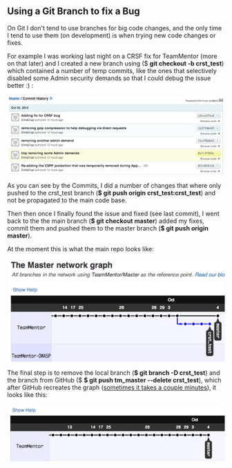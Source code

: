 ##  Using a Git Branch to fix a Bug 

On Git I don't tend to use branches for big code changes, and the only time I tend to use them (on development) is when trying new code changes or fixes.

For example I was working last night on a CRSF fix for TeamMentor (more on that later) and I created a new branch using ($ **git checkout -b crst_test**) which contained a number of temp commits, like the ones that selectively disabled some Admin security demands so that I could debug the issue better :) :

  


[![](images/Screen_Shot_2012-10-04_at_14_56_56.png)](http://4.bp.blogspot.com/-3kpU9Glfl_M/UG2V3QJJ5KI/AAAAAAAAAJk/Oli1gnbYFg4/s1600/Screen+Shot+2012-10-04+at+14.56.56.png)

  
As you can see by the Commits, I did a number of changes that where only pushed to the crst_test branch (**$ git push origin crst_test:crst_test**) and not be propagated to the main code base.

Then then once I finally found the issue and fixed (see last commit), I went back to the the main branch (**$ git checkout master**) added my fixes, commit them and pushed them to the master branch (**$ git push origin master**).

At the moment this is what the main repo looks like:

[![](images/Screen_Shot_2012-10-04_at_14_53_17.png)](http://1.bp.blogspot.com/-spjq69sLmFg/UG2VYuoOvyI/AAAAAAAAAJc/8wUXY9rWWi0/s1600/Screen+Shot+2012-10-04+at+14.53.17.png)

  


The final step is to remove the local branch (**$ git branch -D crst_test**) and the branch from GitHub ($ **$ git push tm_master --delete crst_test**), which after GitHub recreates the graph ([sometimes it takes a couple minutes](http://stackoverflow.com/questions/12729317/force-github-network-graph-refresh)), it looks like this:

[![](images/Screen_Shot_2012-10-04_at_15_17_13.png)](http://3.bp.blogspot.com/-mrCI6Mwt6Pw/UG2alt0jUWI/AAAAAAAAAJ4/4G4uqBERfSI/s1600/Screen+Shot+2012-10-04+at+15.17.13.png)

  


  

